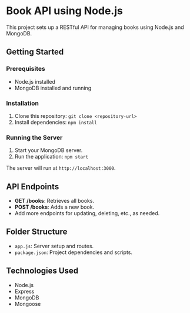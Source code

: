 # Book API using Node.js

This project sets up a RESTful API for managing books using Node.js and MongoDB.

## Getting Started

### Prerequisites
- Node.js installed
- MongoDB installed and running

### Installation
1. Clone this repository: `git clone <repository-url>`
2. Install dependencies: `npm install`

### Running the Server
1. Start your MongoDB server.
2. Run the application: `npm start`

The server will run at `http://localhost:3000`.

## API Endpoints

- **GET /books**: Retrieves all books.
- **POST /books**: Adds a new book.
- Add more endpoints for updating, deleting, etc., as needed.

## Folder Structure
- `app.js`: Server setup and routes.
- `package.json`: Project dependencies and scripts.

## Technologies Used
- Node.js
- Express
- MongoDB
- Mongoose

